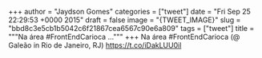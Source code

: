 
+++
author = "Jaydson Gomes"
categories = ["tweet"]
date = "Fri Sep 25 22:29:53 +0000 2015"
draft = false
image = "{TWEET_IMAGE}"
slug = "bbd8c3e5cb1b5042c6f21867cea6567c90e6a809"
tags = ["tweet"]
title = """Na área #FrontEndCarioca ..."""
+++
Na área #FrontEndCarioca (@ Galeão in Rio de Janeiro, RJ) https://t.co/iDakLUU0il
